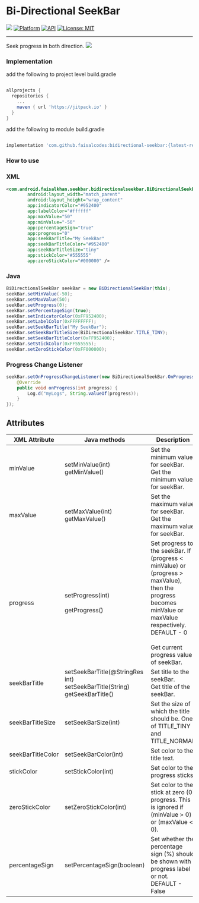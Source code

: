 # Bi-Directional SeekBar

[![](https://jitpack.io/v/faisalcodes/bidirectional-seekbar.svg)](https://jitpack.io/#faisalcodes/bidirectional-seekbar)
[![Platform](https://img.shields.io/badge/platform-Android-yellow.svg)](https://www.android.com)
[![API](https://img.shields.io/badge/API-16%2B-brightgreen.svg?style=flat)](https://android-arsenal.com/api?level=16)
[![License: MIT](https://img.shields.io/badge/License-MIT-yellow.svg)](https://opensource.org/licenses/MIT)

--------------------------------------------------------------------
Seek progress in both direction.
<img src = "/demos/demo.gif">
### Implementation

add the following to project level build.gradle
```groovy

allprojects {
  repositories {
    ...
    maven { url 'https://jitpack.io' }
  }
}

```

add the following to module build.gradle
```groovy

implementation 'com.github.faisalcodes:bidirectional-seekbar:{latest-release}'

```
### How to use

### XML
```xml
<com.android.faisalkhan.seekbar.bidirectionalseekbar.BiDirectionalSeekBar
        android:layout_width="match_parent"
        android:layout_height="wrap_content"
        app:indicatorColor="#952400"
        app:labelColor="#ffffff"
        app:maxValue="50"
        app:minValue="-50"
        app:percentageSign="true"
        app:progress="0"
        app:seekBarTitle="My SeekBar"
        app:seekBarTitleColor="#952400"
        app:seekBarTitleSize="tiny"
        app:stickColor="#555555"
        app:zeroStickColor="#000000" />
```

### Java
```java
BiDirectionalSeekBar seekBar = new BiDirectionalSeekBar(this);
seekBar.setMinValue(-50);
seekBar.setMaxValue(50);
seekBar.setProgress(0);
seekBar.setPercentageSign(true);
seekBar.setIndicatorColor(0xFF952400);
seekBar.setLabelColor(0xFFFFFFFF);
seekBar.setSeekBarTitle("My SeekBar");
seekBar.setSeekBarTitleSize(BiDirectionalSeekBar.TITLE_TINY);
seekBar.setSeekBarTitleColor(0xFF952400);
seekBar.setStickColor(0xFF555555);
seekBar.setZeroStickColor(0xFF000000);
```
### Progress Change Listener
```java
seekBar.setOnProgressChangeListener(new BiDirectionalSeekBar.OnProgressChangeListener() {
    @Override
    public void onProgress(int progress) {
        Log.d("myLogs", String.valueOf(progress));
    }
});
```
## Attributes
| XML Attribute | Java methods                      | Description                                                              |
|---------------|-----------------------------------|--------------------------------------------------------------------------|
| minValue      | setMinValue(int)<br>getMinValue() | Set the minimum value for seekBar.<br>Get the minimum value for seekBar. |
| maxValue      | setMaxValue(int)<br>getMaxValue() | Set the maximum value for seekBar.<br>Get the maximum value for seekBar. |
| progress      | setProgress(int)<br><br>getProgress() | Set progress to the seekBar. If (progress < minValue) or (progress > maxValue), then the progress becomes minValue or maxValue respectively. DEFAULT - 0<br><br>Get current progress value of seekBar. |
| seekBarTitle  | setSeekBarTitle(@StringRes int)<br>setSeekBarTitle(String)<br>getSeekBarTitle() | Set title to the seekBar.<br>Get title of the seekBar. |
| seekBarTitleSize  | setSeekBarSize(int) | Set the size of which the title should be. One of TITLE_TINY and TITLE_NORMAL |
| seekBarTitleColor | setSeekBarColor(int) | Set color to the title text. |
| stickColor | setStickColor(int) | Set color to the progress sticks. |
| zeroStickColor | setZeroStickColor(int) | Set color to the stick at zero (0) progress. This is ignored if (minValue > 0) or (maxValue < 0). |
| percentageSign| setPercentageSign(boolean) | Set whether the percentage sign (%) should be shown with progress label or not. DEFAULT - False |
